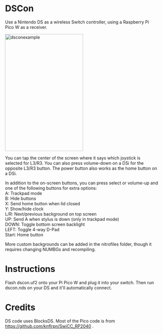 # DSCon
Use a Nintendo DS as a wireless Switch controller, using a Raspberry Pi Pico W as a receiver.

<img width="256" height="384" alt="dsconexample" src="https://github.com/user-attachments/assets/7336af27-0c90-4455-b194-322db5b27c60" />

You can tap the center of the screen where it says which joystick is selected for L3/R3. You can also press volume-down on a DSi for the opposite L3/R3 button.
The power button also works as the home button on a DSi.

In addition to the on-screen buttons, you can press select or volume-up and one of the following buttons for extra options:  
A: Trackpad mode  
B: Hide buttons  
X: Send home button when lid closed  
Y: Show/hide clock  
L/R: Next/previous background on top screen  
UP: Send A when stylus is down (only in trackpad mode)  
DOWN: Toggle bottom screen backlight  
LEFT: Toggle 4-way D-Pad  
Start: Home button  

More custom backgrounds can be added in the nitrofiles folder, though it requires changing NUMBGs and recompiling.

# Instructions

Flash dscon.uf2 onto your Pi Pico W and plug it into your switch. Then run dscon.nds on your DS and it'll automatically connect.

# Credits

DS code uses BlocksDS. Most of the Pico code is from https://github.com/knflrpn/SwiCC_RP2040 .
